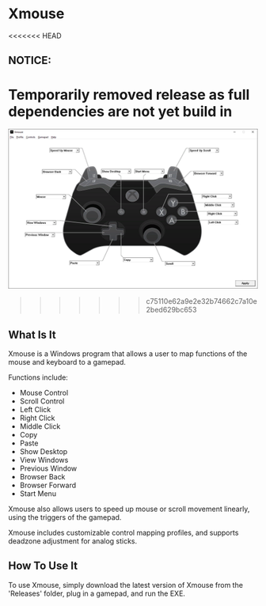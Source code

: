# Xmouse
<<<<<<< HEAD
## NOTICE:
Temporarily removed release as full dependencies are not yet build in
=======
![alt text](https://github.com/harrisonmg/Xmouse/blob/master/Xmouse_Screencap.png)

>>>>>>> c75110e62a9e2e32b74662c7a10e2bed629bc653
## What Is It
Xmouse is a Windows program that allows a user to map functions of the mouse and keyboard to a gamepad.

Functions include:
- Mouse Control
- Scroll Control
- Left Click
- Right Click
- Middle Click
- Copy
- Paste
- Show Desktop
- View Windows
- Previous Window
- Browser Back
- Browser Forward
- Start Menu

Xmouse also allows users to speed up mouse or scroll movement linearly, using the triggers of the gamepad.

Xmouse includes customizable control mapping profiles, and supports deadzone adjustment for analog sticks.

## How To Use It
To use Xmouse, simply download the latest version of Xmouse from the 'Releases' folder, plug in a gamepad, and run the EXE.
